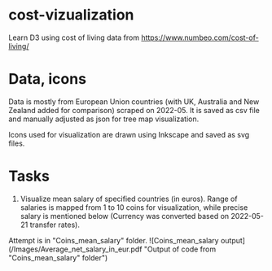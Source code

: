 # cost-vizualization
Learn D3 using cost of living data from https://www.numbeo.com/cost-of-living/

# Data, icons

Data is mostly from European Union countries (with UK, Australia and New Zealand added for comparison) scraped on 2022-05. It is saved as csv file and manually adjusted as json for tree map visualization.

Icons used for visualization are drawn using Inkscape and saved as svg files.

# Tasks

1. Visualize mean salary of specified countries (in euros). Range of salaries is mapped from 1 to 10 coins for visualization, while precise salary is mentioned below (Currency was converted based on 2022-05-21 transfer rates).

Attempt is in "Coins_mean_salary" folder. 
![Coins_mean_salary output](/Images/Average_net_salary_in_eur.pdf "Output of code from "Coins_mean_salary" folder")